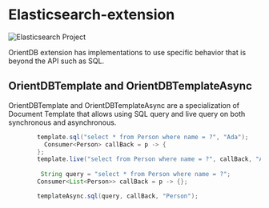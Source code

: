 # Elasticsearch-extension

![Elasticsearch Project](https://github.com/JNOSQL/jnosql-site/blob/master/assets/img/logos/elasticsearch.png)


OrientDB extension has implementations to use specific behavior that is beyond the API such as SQL.


## OrientDBTemplate and OrientDBTemplateAsync

OrientDBTemplate and OrientDBTemplateAsync are a specialization of Document Template that allows using SQL query and live query on both synchronous and asynchronous.

```java
        template.sql("select * from Person where name = ?", "Ada");
          Consumer<Person> callBack = p -> {
        };
        template.live("select from Person where name = ?", callBack, "Ada");
        
         String query = "select * from Person where name = ?";
        Consumer<List<Person>> callBack = p -> {};

        templateAsync.sql(query, callBack, "Person");

```
